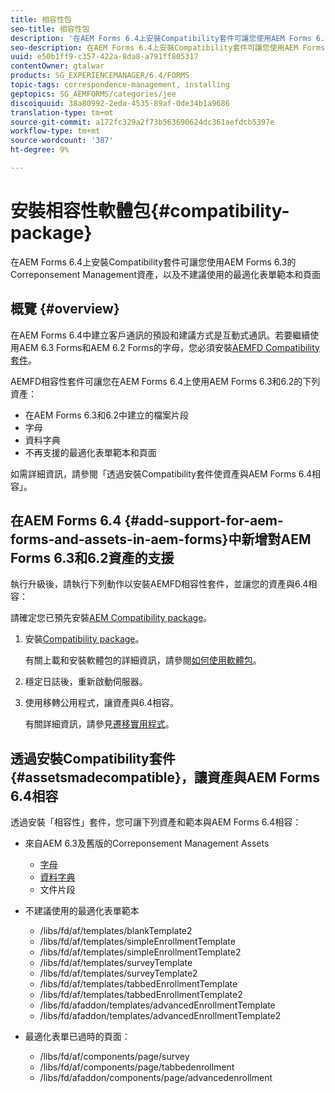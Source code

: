 ```yaml
---
title: 相容性包
seo-title: 相容性包
description: '在AEM Forms 6.4上安裝Compatibility套件可讓您使用AEM Forms 6.3的Correponsement Management資產，以及不建議使用的最適化表單範本和頁面 '
seo-description: 在AEM Forms 6.4上安裝Compatibility套件可讓您使用AEM Forms 6.3的Correponsement Management資產，以及不建議使用的最適化表單範本和頁面
uuid: e50b1ff9-c357-422a-8da8-a791ff805317
contentOwner: gtalwar
products: SG_EXPERIENCEMANAGER/6.4/FORMS
topic-tags: correspondence-management, installing
geptopics: SG_AEMFORMS/categories/jee
discoiquuid: 38a80992-2eda-4535-89af-0de34b1a9686
translation-type: tm+mt
source-git-commit: a172fc329a2f73b563690624dc361aefdcb5397e
workflow-type: tm+mt
source-wordcount: '387'
ht-degree: 9%

---
```



# 安裝相容性軟體包{#compatibility-package}

在AEM Forms 6.4上安裝Compatibility套件可讓您使用AEM Forms 6.3的Correponsement Management資產，以及不建議使用的最適化表單範本和頁面

## 概覽 {#overview}

在AEM Forms 6.4中建立客戶通訊的預設和建議方式是互動式通訊。若要繼續使用AEM 6.3 Forms和AEM 6.2 Forms的字母，您必須安裝[AEMFD Compatibility套件](https://www.adobeaemcloud.com/content/marketplace/marketplaceProxy.html?packagePath=/content/companies/public/adobe/packages/cq640/fd/AEM-FORMS-6.4-COMPAT)。

AEMFD相容性套件可讓您在AEM Forms 6.4上使用AEM Forms 6.3和6.2的下列資產：

* 在AEM Forms 6.3和6.2中建立的檔案片段
* 字母
* 資料字典
* 不再支援的最適化表單範本和頁面

如需詳細資訊，請參閱「透過安裝Compatibility套件使資產與AEM Forms 6.4相容」。[](/help/forms/using/compatibility-package.md#assetsmadecompatible)

## 在AEM Forms 6.4 {#add-support-for-aem-forms-and-assets-in-aem-forms}中新增對AEM Forms 6.3和6.2資產的支援

執行升級後，請執行下列動作以安裝AEMFD相容性套件，並讓您的資產與6.4相容：

請確定您已預先安裝[AEM Compatibility package](/help/sites-deploying/backward-compatibility.md)。

1. 安裝[Compatibility package](https://www.adobeaemcloud.com/content/marketplace/marketplaceProxy.html?packagePath=/content/companies/public/adobe/packages/cq640/fd/AEM-FORMS-6.4-COMPAT)。

   有關上載和安裝軟體包的詳細資訊，請參閱[如何使用軟體包](/help/sites-administering/package-manager.md)。

1. 穩定日誌後，重新啟動伺服器。
1. 使用移轉公用程式，讓資產與6.4相容。

   有關詳細資訊，請參見[遷移實用程式](/help/forms/using/migration-utility.md)。

## 透過安裝Compatibility套件{#assetsmadecompatible}，讓資產與AEM Forms 6.4相容

透過安裝「相容性」套件，您可讓下列資產和範本與AEM Forms 6.4相容：

* 來自AEM 6.3及舊版的Correponsement Management Assets

   * [字母](/help/forms/using/create-letter.md)
   * [資料字典](/help/forms/using/data-dictionary.md)
   * 文件片段

* 不建議使用的最適化表單範本

   * /libs/fd/af/templates/blankTemplate2
   * /libs/fd/af/templates/simpleEnrollmentTemplate
   * /libs/fd/af/templates/simpleEnrollmentTemplate2
   * /libs/fd/af/templates/surveyTemplate
   * /libs/fd/af/templates/surveyTemplate2
   * /libs/fd/af/templates/tabbedEnrollmentTemplate
   * /libs/fd/af/templates/tabbedEnrollmentTemplate2
   * /libs/fd/afaddon/templates/advancedEnrollmentTemplate
   * /libs/fd/afaddon/templates/advancedEnrollmentTemplate2

* 最適化表單已過時的頁面：

   * /libs/fd/af/components/page/survey
   * /libs/fd/af/components/page/tabbedenrollment
   * /libs/fd/afaddon/components/page/advancedenrollment


